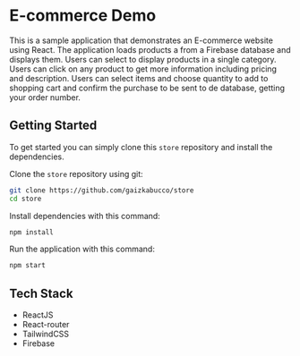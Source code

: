 # E-commerce Demo

This is a sample application that demonstrates an E-commerce website using React. The application loads
products a from a Firebase database and displays them. Users can select to display products in a single category. Users can
click on any product to get more information including pricing and description. Users can select items and
choose quantity to add to shopping cart and confirm the purchase to be sent to de database, getting your order number.

## Getting Started

To get started you can simply clone this `store` repository and install the dependencies.

Clone the `store` repository using git:

```bash
git clone https://github.com/gaizkabucco/store
cd store
```

Install dependencies with this command:

```bash
npm install
```

Run the application with this command:

```bash
npm start
```

## Tech Stack

- ReactJS
- React-router
- TailwindCSS
- Firebase
